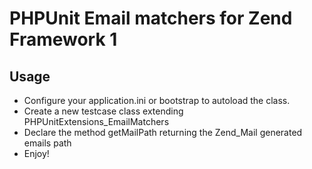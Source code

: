 PHPUnit Email matchers for Zend Framework 1
===========================================

Usage
-----

- Configure your application.ini or bootstrap to autoload the class.
- Create a new testcase class extending PHPUnitExtensions_EmailMatchers
- Declare the method getMailPath returning the Zend_Mail generated emails path
- Enjoy!
